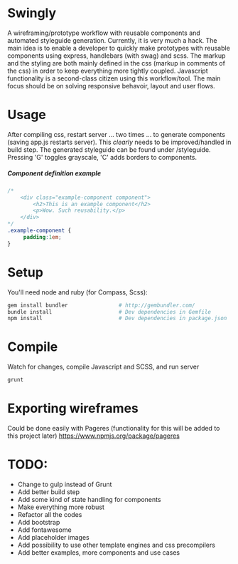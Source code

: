 # Swingly
A wireframing/prototype workflow with reusable components and automated styleguide generation. Currently, it is very much a hack. The main idea is to enable a developer to quickly make prototypes with reusable components using express, handlebars (with swag) and scss. The markup and the styling are both mainly defined in the css (markup in comments of the css) in order to keep everything more tightly coupled. Javascript functionality is a second-class citizen using this workflow/tool. The main focus should be on solving responsive behavoir, layout and user flows.

# Usage
After compiling css, restart server ... two times ... to generate components (saving app.js restarts server). This _clearly_ needs to be improved/handled in build step. The generated styleguide can be found under /styleguide. Pressing 'G' toggles grayscale, 'C' adds borders to components.

##### Component definition example
```css
/* 
	<div class="example-component component">
		<h2>This is an example component</h2>
		<p>Wow. Such reusability.</p>
	</div>
*/
.example-component {
     padding:1em;
}
```

# Setup
You'll need node and ruby (for Compass, Scss):
     
```sh
gem install bundler                # http://gembundler.com/
bundle install                     # Dev dependencies in Gemfile
npm install                        # Dev dependencies in package.json
```  

# Compile
Watch for changes, compile Javascript and SCSS, and run server
  
```sh
grunt
```

# Exporting wireframes
Could be done easily with Pageres (functionality for this will be added to this project later)
https://www.npmjs.org/package/pageres

# TODO:
* Change to gulp instead of Grunt
* Add better build step
* Add some kind of state handling for components
* Make everything more robust
* Refactor all the codes
* Add bootstrap 
* Add fontawesome
* Add placeholder images
* Add possibility to use other template engines and css precompilers
* Add better examples, more components and use cases
